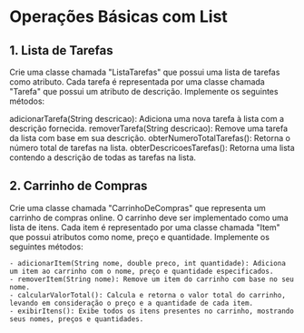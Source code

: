 # Operações Básicas com List

## 1. Lista de Tarefas

Crie uma classe chamada "ListaTarefas" que possui uma lista de tarefas como atributo. Cada tarefa é representada por uma classe chamada "Tarefa" que possui um atributo de descrição. Implemente os seguintes métodos:

adicionarTarefa(String descricao): Adiciona uma nova tarefa à lista com a descrição fornecida.
removerTarefa(String descricao): Remove uma tarefa da lista com base em sua descrição.
obterNumeroTotalTarefas(): Retorna o número total de tarefas na lista.
obterDescricoesTarefas(): Retorna uma lista contendo a descrição de todas as tarefas na lista.

## 2. Carrinho de Compras

Crie uma classe chamada "CarrinhoDeCompras" que representa um carrinho de compras online. O carrinho deve ser implementado como uma lista de itens. Cada item é representado por uma classe chamada "Item" que possui atributos como nome, preço e quantidade. Implemente os seguintes métodos:

    - adicionarItem(String nome, double preco, int quantidade): Adiciona um item ao carrinho com o nome, preço e quantidade especificados.
    - removerItem(String nome): Remove um item do carrinho com base no seu nome.
    - calcularValorTotal(): Calcula e retorna o valor total do carrinho, levando em consideração o preço e a quantidade de cada item.
    - exibirItens(): Exibe todos os itens presentes no carrinho, mostrando seus nomes, preços e quantidades.
